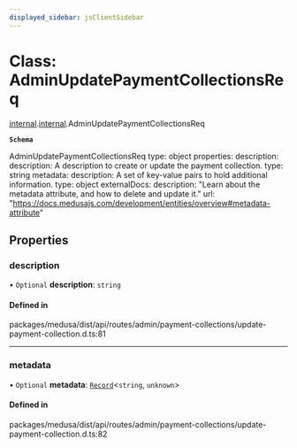 ```yaml
---
displayed_sidebar: jsClientSidebar
---
```


# Class: AdminUpdatePaymentCollectionsReq

[internal](../modules/internal-8.md).[internal](../modules/internal-8.internal.md).AdminUpdatePaymentCollectionsReq

**`Schema`**

AdminUpdatePaymentCollectionsReq
type: object
properties:
  description:
    description: A description to create or update the payment collection.
    type: string
  metadata:
    description: A set of key-value pairs to hold additional information.
    type: object
    externalDocs:
      description: "Learn about the metadata attribute, and how to delete and update it."
      url: "https://docs.medusajs.com/development/entities/overview#metadata-attribute"

## Properties

### description

• `Optional` **description**: `string`

#### Defined in

packages/medusa/dist/api/routes/admin/payment-collections/update-payment-collection.d.ts:81

___

### metadata

• `Optional` **metadata**: [`Record`](../modules/internal.md#record)<`string`, `unknown`\>

#### Defined in

packages/medusa/dist/api/routes/admin/payment-collections/update-payment-collection.d.ts:82
